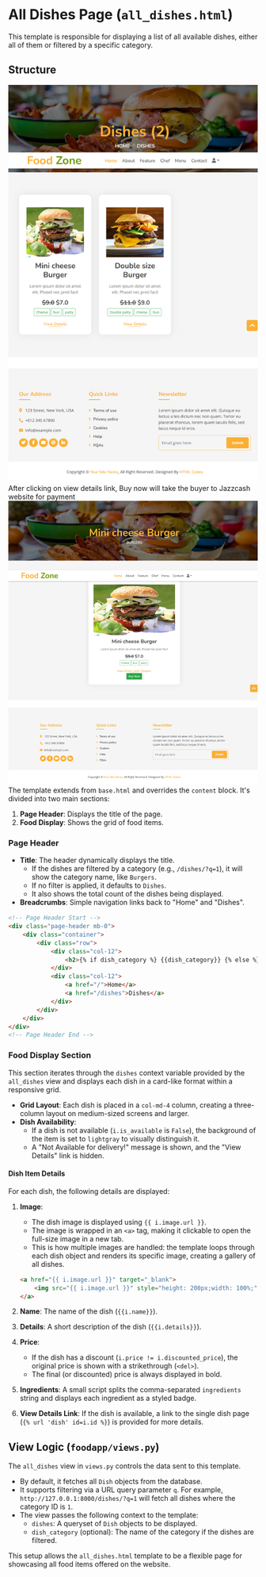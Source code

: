 # All Dishes Page (`all_dishes.html`)

This template is responsible for displaying a list of all available dishes, either all of them or filtered by a specific category.

## Structure
![Menu Image](img/all_dishes.png)
After clicking on view details link, Buy now will take the buyer to Jazzcash website for payment
![Single Dish](img/dish_1.png)
The template extends from `base.html` and overrides the `content` block. It's divided into two main sections:

1.  **Page Header**: Displays the title of the page.
2.  **Food Display**: Shows the grid of food items.

### Page Header

-   **Title**: The header dynamically displays the title.
    -   If the dishes are filtered by a category (e.g., `/dishes/?q=1`), it will show the category name, like `Burgers`.
    -   If no filter is applied, it defaults to `Dishes`.
    -   It also shows the total count of the dishes being displayed.
-   **Breadcrumbs**: Simple navigation links back to "Home" and "Dishes".

```html
<!-- Page Header Start -->
<div class="page-header mb-0">
    <div class="container">
        <div class="row">
            <div class="col-12">
                <h2>{% if dish_category %} {{dish_category}} {% else %}Dishes {% endif %}({{dishes|length}})</h2>
            </div>
            <div class="col-12">
                <a href="/">Home</a>
                <a href="/dishes">Dishes</a>
            </div>
        </div>
    </div>
</div>
<!-- Page Header End -->
```

### Food Display Section

This section iterates through the `dishes` context variable provided by the `all_dishes` view and displays each dish in a card-like format within a responsive grid.

-   **Grid Layout**: Each dish is placed in a `col-md-4` column, creating a three-column layout on medium-sized screens and larger.
-   **Dish Availability**:
    -   If a dish is not available (`i.is_available` is `False`), the background of the item is set to `lightgray` to visually distinguish it.
    -   A "Not Available for delivery!" message is shown, and the "View Details" link is hidden.

#### Dish Item Details

For each dish, the following details are displayed:

1.  **Image**:
    -   The dish image is displayed using `{{ i.image.url }}`.
    -   The image is wrapped in an `<a>` tag, making it clickable to open the full-size image in a new tab.
    -   This is how multiple images are handled: the template loops through each dish object and renders its specific image, creating a gallery of all dishes.

    ```html
    <a href="{{ i.image.url }}" target="_blank">
        <img src="{{ i.image.url }}" style="height: 200px;width: 100%;" alt="{{ i.name }}">
    </a>
    ```

2.  **Name**: The name of the dish (`{{i.name}}`).
3.  **Details**: A short description of the dish (`{{i.details}}`).
4.  **Price**:
    -   If the dish has a discount (`i.price != i.discounted_price`), the original price is shown with a strikethrough (`<del>`).
    -   The final (or discounted) price is always displayed in bold.
5.  **Ingredients**: A small script splits the comma-separated `ingredients` string and displays each ingredient as a styled badge.
6.  **View Details Link**: If the dish is available, a link to the single dish page (`{% url 'dish' id=i.id %}`) is provided for more details.

## View Logic (`foodapp/views.py`)

The `all_dishes` view in `views.py` controls the data sent to this template.

-   By default, it fetches all `Dish` objects from the database.
-   It supports filtering via a URL query parameter `q`. For example, `http://127.0.0.1:8000/dishes/?q=1` will fetch all dishes where the category ID is `1`.
-   The view passes the following context to the template:
    -   `dishes`: A queryset of `Dish` objects to be displayed.
    -   `dish_category` (optional): The name of the category if the dishes are filtered.

This setup allows the `all_dishes.html` template to be a flexible page for showcasing all food items offered on the website.
